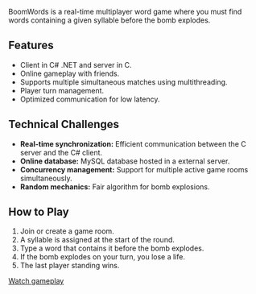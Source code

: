 BoomWords is a real-time multiplayer word game where you must find words containing a given syllable before the bomb explodes.

## Features
- Client in C# .NET and server in C.
- Online gameplay with friends.
- Supports multiple simultaneous matches using multithreading.
- Player turn management.
- Optimized communication for low latency.


## Technical Challenges
- **Real-time synchronization:** Efficient communication between the C server and the C# client.
- **Online database:** MySQL database hosted in a external server.
- **Concurrency management:** Support for multiple active game rooms simultaneously.
- **Random mechanics:** Fair algorithm for bomb explosions.

## How to Play
1. Join or create a game room.
2. A syllable is assigned at the start of the round.
3. Type a word that contains it before the bomb explodes.
4. If the bomb explodes on your turn, you lose a life.
5. The last player standing wins.

[Watch gameplay](https://www.youtube.com/watch?v=x35CfjYpp5o)


